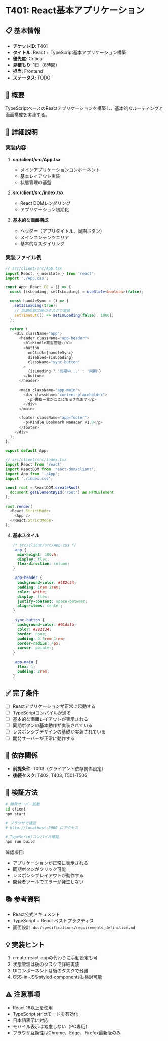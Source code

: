 # T401: React基本アプリケーション

## 📋 基本情報
- **チケットID**: T401
- **タイトル**: React + TypeScript基本アプリケーション構築
- **優先度**: Critical
- **見積もり**: 1日（8時間）
- **担当**: Frontend
- **ステータス**: TODO

## 🎯 概要
TypeScriptベースのReactアプリケーションを構築し、基本的なルーティングと画面構成を実装する。

## 📝 詳細説明
### 実装内容
1. **src/client/src/App.tsx**
   - メインアプリケーションコンポーネント
   - 基本レイアウト実装
   - 状態管理の基盤

2. **src/client/src/index.tsx**
   - React DOMレンダリング
   - アプリケーション初期化

3. **基本的な画面構成**
   - ヘッダー（アプリタイトル、同期ボタン）
   - メインコンテンツエリア
   - 基本的なスタイリング

### 実装ファイル例
```typescript
// src/client/src/App.tsx
import React, { useState } from 'react';
import './App.css';

const App: React.FC = () => {
  const [isLoading, setIsLoading] = useState<boolean>(false);

  const handleSync = () => {
    setIsLoading(true);
    // 同期処理は後のタスクで実装
    setTimeout(() => setIsLoading(false), 1000);
  };

  return (
    <div className="app">
      <header className="app-header">
        <h1>Kindle蔵書管理</h1>
        <button
          onClick={handleSync}
          disabled={isLoading}
          className="sync-button"
        >
          {isLoading ? '同期中...' : '同期'}
        </button>
      </header>

      <main className="app-main">
        <div className="content-placeholder">
          <p>書籍一覧がここに表示されます</p>
        </div>
      </main>

      <footer className="app-footer">
        <p>Kindle Bookmark Manager v1.0</p>
      </footer>
    </div>
  );
};

export default App;
```

```typescript
// src/client/src/index.tsx
import React from 'react';
import ReactDOM from 'react-dom/client';
import App from './App';
import './index.css';

const root = ReactDOM.createRoot(
  document.getElementById('root') as HTMLElement
);

root.render(
  <React.StrictMode>
    <App />
  </React.StrictMode>
);
```

4. **基本スタイル**
   ```css
   /* src/client/src/App.css */
   .app {
     min-height: 100vh;
     display: flex;
     flex-direction: column;
   }

   .app-header {
     background-color: #282c34;
     padding: 1rem 2rem;
     color: white;
     display: flex;
     justify-content: space-between;
     align-items: center;
   }

   .sync-button {
     background-color: #61dafb;
     color: #282c34;
     border: none;
     padding: 0.5rem 1rem;
     border-radius: 4px;
     cursor: pointer;
   }

   .app-main {
     flex: 1;
     padding: 2rem;
   }
   ```

## ✅ 完了条件
- [ ] Reactアプリケーションが正常に起動する
- [ ] TypeScriptコンパイルが通る
- [ ] 基本的な画面レイアウトが表示される
- [ ] 同期ボタンの基本動作が実装されている
- [ ] レスポンシブデザインの基礎が実装されている
- [ ] 開発サーバーが正常に動作する

## 🔗 依存関係
- **前提条件**: T003（クライアント依存関係設定）
- **後続タスク**: T402, T403, T501-T505

## 🧪 検証方法
```bash
# 開発サーバー起動
cd client
npm start

# ブラウザで確認
# http://localhost:3000 にアクセス

# TypeScriptコンパイル確認
npm run build
```

確認項目:
- アプリケーションが正常に表示される
- 同期ボタンがクリック可能
- レスポンシブレイアウトが動作する
- 開発者ツールでエラーが発生しない

## 📚 参考資料
- React公式ドキュメント
- TypeScript + React ベストプラクティス
- 画面設計: `doc/specifications/requirements_definition.md`

## 💡 実装ヒント
1. create-react-appの代わりに手動設定も可
2. 状態管理は後のタスクで詳細実装
3. UIコンポーネントは後のタスクで分離
4. CSS-in-JSやstyled-componentsも検討可能

## ⚠️ 注意事項
- React 18以上を使用
- TypeScript strictモードを有効化
- 日本語表示に対応
- モバイル表示は考慮しない（PC専用）
- ブラウザ互換性はChrome、Edge、Firefox最新版のみ